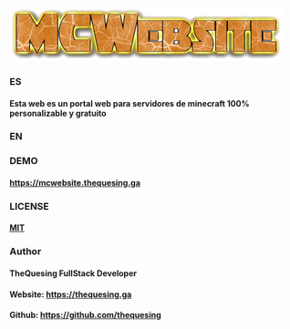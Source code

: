 <img src="MCWebsite.png">

### ES

#### Esta web es un portal web para servidores de minecraft 100% personalizable y gratuito

### EN

### DEMO

#### https://mcwebsite.thequesing.ga

### LICENSE

#### [MIT](/LICENSE)

### Author

#### TheQuesing FullStack Developer
#### Website: https://thequesing.ga
#### Github: https://github.com/thequesing
